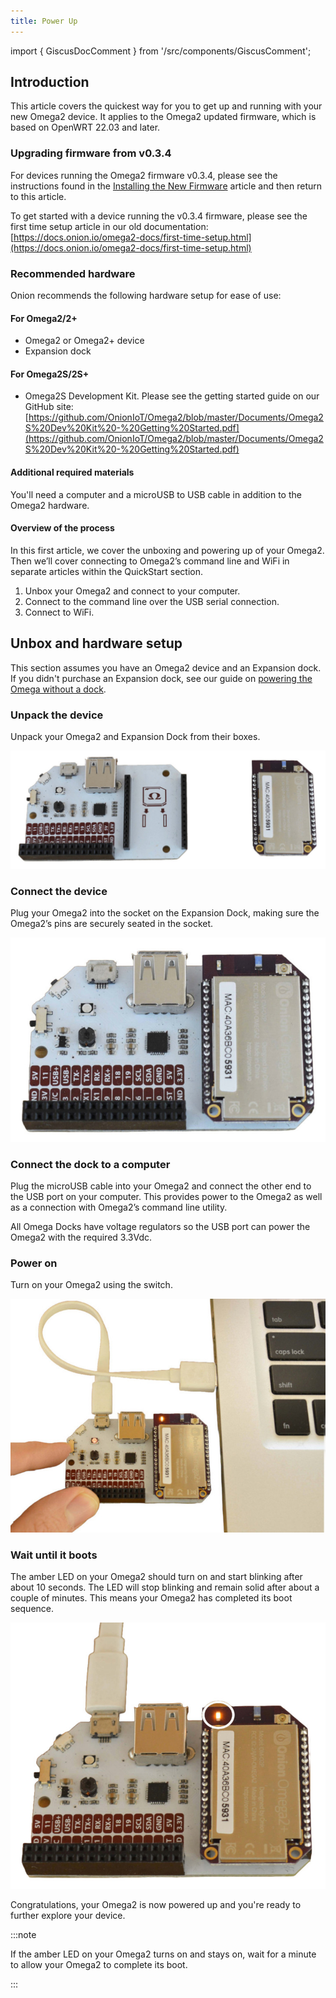 ```yaml
---
title: Power Up
---
```


import { GiscusDocComment } from '/src/components/GiscusComment';

## Introduction

This article covers the quickest way for you to get up and running with your new Omega2 device. It applies to the Omega2 updated firmware, which is based on OpenWRT 22.03 and later.

### Upgrading firmware from v0.3.4

<!-- TODO: update with info on identifying firmware version -->

For devices running the Omega2 firmware v0.3.4, please see the instructions found in the [Installing the New Firmware](/firmware/installing-firmware) article and then return to this article.

To get started with a device running the v0.3.4 firmware, please see the first time setup article in our old documentation: [https://docs.onion.io/omega2-docs/first-time-setup.html](https://docs.onion.io/omega2-docs/first-time-setup.html)

### Recommended hardware

Onion recommends the following hardware setup for ease of use:

#### For Omega2/2+

- Omega2 or Omega2+ device
- Expansion dock

#### For Omega2S/2S+

- Omega2S Development Kit. Please see the getting started guide on our GitHub site: [https://github.com/OnionIoT/Omega2/blob/master/Documents/Omega2S%20Dev%20Kit%20-%20Getting%20Started.pdf](https://github.com/OnionIoT/Omega2/blob/master/Documents/Omega2S%20Dev%20Kit%20-%20Getting%20Started.pdf)

#### Additional required materials

You'll need a computer and a microUSB to USB cable in addition to the Omega2 hardware.

#### Overview of the process

In this first article, we cover the unboxing and powering up of your Omega2. Then we’ll cover connecting to Omega2’s command line and WiFi in separate articles within the QuickStart section.

1. Unbox your Omega2 and connect to your computer.
1. Connect to the command line over the USB serial connection.
1. Connect to WiFi.

## Unbox and hardware setup

This section assumes you have an Omega2 device and an Expansion dock. If you didn't purchase an Expansion dock, see our guide on [powering the Omega without a dock](https://docs.onion.io/omega2-docs/hardware-prep-no-dock.html#hardware-prep-no-dock).

### Unpack the device

Unpack your Omega2 and Expansion Dock from their boxes.

![omega2-unboxing](./assets/omega2-unboxing.jpg)

### Connect the device

Plug your Omega2 into the socket on the Expansion Dock, making sure the Omega2’s pins are securely seated in the socket.

![omega2-connected](./assets/omega2-connected.jpg)

### Connect the dock to a computer

Plug the microUSB cable into your Omega2 and connect the other end to the USB port on your computer. This provides power to the Omega2 as well as a connection with Omega2’s command line utility.

All Omega Docks have voltage regulators so the USB port can power the Omega2 with the required 3.3Vdc.

### Power on

Turn on your Omega2 using the switch.

![omega2-switched-on](./assets/omega2-switchedon.jpg)

### Wait until it boots

The amber LED on your Omega2 should turn on and start blinking after about 10 seconds. The LED will stop blinking and remain solid after about a couple of minutes. This means your Omega2 has completed its boot sequence.

![omega2-booted-up](./assets/omega2-led-active.jpg)

Congratulations, your Omega2 is now powered up and you're ready to further explore your device.

:::note

If the amber LED on your Omega2 turns on and stays on, wait for a minute to allow your Omega2 to complete its boot.

:::

<GiscusDocComment />
